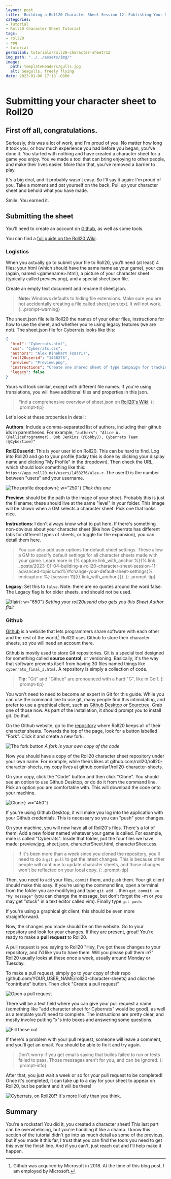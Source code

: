 ```yaml
---
layout: post
title: 'Building a Roll20 Character Sheet Session 12: Publishing Your Sheet'
categories:
- Tutorial
- Roll20 Character Sheet Tutorial
tags:
- roll20
- rpg
- tutorial
permalink: tutorials/roll20-character-sheet/12
img_path: "../../assets/img/"
image:
  path: templateHeaders/gulls.jpg
  alt: Seagulls, freely flying
date: 2023-01-06 17:18 -0800
---
```

# Submitting your character sheet to Roll20

## First off all, congratulations.

Seriously, this was a lot of work, and I'm proud of you. No matter how long it took you, or how much experience you had before you began, you've done it. You started with nothing and have created a character sheet for a game you enjoy. You've made a tool that can bring enjoying to other people, and make their lives easier. More than that, you've removed a barrier to play.

It's a big deal, and it probably wasn't easy. So I'll say it again: I'm proud of you. Take a moment and pat yourself on the back. Pull up your character sheet and behold what you have made.

Smile. You earned it.

## Submitting the sheet

You'll need to create an account on [Github](https://github.com/), as well as some tools.

You can find a [full guide on the Roll20 Wiki](https://wiki.roll20.net/Github).

### Logistics

When you actually go to submit your file to Roll20, you'll need (at least) 4 files: your html (which should have the same name as your game), your css (again, named \<gamename>.html), a picture of your character sheet (typically called preview.png), and a special sheet.json file.

Create an empty text document and rename it sheet.json.

> **Note:** Windows defaults to hiding file extensions. Make sure you are not accidentally creating a file called sheet.json.text. It will not work.
{: .prompt-warning}

The sheet.json file tells Roll20 the names of your other files, instructions for how to use the sheet, and whether you're using legacy features (we are not). The sheet.json file for Cyberrats looks like this:

```json
{
  "html": "Cyberrats.html",
  "css": "Cyberrats.css",
  "authors": "Alex Rinehart (@asr1)",
  "roll20userid": "1458276",
  "preview": "Preview.png",
  "instructions": "Create one shared sheet of type Campaign for tracking the campaign, one shared sheet of type Headquarters for buildings, and two Character sheets for each player. If you are playing with the Briny Bastards expansion, check the box on each sheet for additional content.",
  "legacy": false
}
```

Yours will look similar, except with different file names. If you're using translations, you will have additional files and properties in this json.

> Find a comprehensive overview of sheet.json on [Roll20's Wiki](https://wiki.roll20.net/Sheet.json).
{: .prompt-tip}

Let's look at these properties in detail:

**Authors**: Include a comma-separated list of authors, including their github ids in parentheses. For example, `"authors": "Alice A. (@alliceProgrammer), Bob Jenkins (@BobbyJ), Cyberrats Team (@Cybertime)"`

**Roll20userid**: This is your user id on Roll20. This can be hard to find. Log into Roll20 and go to your profile (today this is done by clicking your display name and clicking "My Profile" in the dropdown). Then check the URL, which should look something like this: `https://app.roll20.net/users/1458276/alex-r`. The userID is the number between "users" and your username.

![The profile dropdown](profile.png){: w="250"}
_Click this one_

**Preview**: should be the path to the image of your sheet. Probably this is just the filename; these should live at the same "level" in your folder. This image will be shown when a GM selects a character sheet. Pick one that looks nice.

**Instructions**: I don't always know what to put here. If there's something non-obvious about your character sheet (like how Cyberrats has different tabs for different types of sheets, or toggle for the expansion), you can detail them here.

> You can also add user options for default sheet settings. These allow a GM to specify default settings for all character sheets made with your game. Learn more in {% capture link_with_anchor %}{% link _posts/2023-01-04-building-a-roll20-character-sheet-session-11-advanced-topics.md%}#change-your-default-sheet-settings{% endcapture %}
[session 11]({{ link_with_anchor }}).
{: .prompt-tip}

**Legacy**: Set this to `false`. Note: there are no quotes around the word false. The Legacy flag is for older sheets, and should not be used.

![flair](flair.png){: w="650"}
_Setting your roll20userid also gets you this Sheet Author flair_

### Github

[Github](https://github.com) is a website that lets programmers share software with each other and the rest of the world[^1]. Roll20 uses Github to store their character sheets, so you will need an account there.

Github is mostly used to store Git repositories. Git is a special tool designed for something called **source control**, or versioning. Basically, it's the way that software prevents itself from having 30 files named things like `cyberrats_final_3.html`. A repository is simply a collection of code.

> **Tip:** "Git" and "Github" are pronounced with a hard "G", like in Golf.
{: .prompt-tip}

You won't need to need to become an expert in Git for this guide. While you can use the command line to use git, many people find this intimidating, and prefer to use a graphical client, such as [Github Desktop](https://desktop.github.com/) or [Sourctree](https://www.sourcetreeapp.com/). Grab one of those now. As part of the installation, it should prompt you to install git. Do that.

On the Github website, go to the [repository](https://github.com/Roll20/roll20-character-sheets) where Roll20 keeps all of their character sheets. Towards the top of the page, look for a button labelled "Fork". Click it and create a new fork. 

![The fork button](fork.png)
_A fork is your own copy of the code_

Now you should have a copy of the Roll20 character sheet repository under your own name. For example, while theirs likes at github.com/roll20/roll20-character-sheets, my copy lives at github.com/ar1/roll20-character-sheets.

On your copy, click the "Code" button and then click "Clone". You should see an option to use Github Desktop, or do do it from the command line. Pick an option you are comfortable with. This will download the code onto your machine.

![Clone](clone.png){: w="450"}

If you're using Github Desktop, it will make you log into the application with your Github credentials. This is necessary so you can "push" your changes.

On your machine, you will now have all of Roll20's files. There's a lot of them! Add a new folder named whatever your game is called. For example, mine is called "Cyberrats". Inside that folder, put the four files we have made: preview.jpg, sheet.json, characterSheet.html, characterSheet.css.

> If it's been more than a week since you cloned the repository, you'll need to do a `git pull` to get the latest changes. This is because other people will continue to update character sheets, and those changes won't be reflected on your local copy.
{: .prompt-tip}

Then, you need to `add` your files, `commit` them, and `push` them. Your git client should make this easy. If you're using the command line, open a terminal from the folder you are modifying and type `git add .` then `get commit -m "My message"` (you can change the message, but don't forget the -m or you may get "stuck" in a text editor called vim). Finally type `git push`. 

If you're using a graphical git client, this should be even more straightforward.

Now, the changes you made should be on the website. Go to your repository and look for your changes. If they are present, great! You're ready to make a **pull request** to Roll20.

A pull request is you saying to Roll20 "Hey, I've got these changes to your repository, and I'd like you to have them. Will you please pull them in?" Roll20 usually looks at these once a week, usually around Monday or Tuesday.

To make a pull request, simply go to your copy of their repo (github.com/YOUR_USER_NAME/roll20-character-sheets) and click the "contribute" button. Then click "Create a pull request"

![Open a pull request](contribute.png)

There will be a text field where you can give your pull request a name (something like "add character sheet for Cyberrats" would be good), as well as a template you'll need to complete. The instructions are pretty clear, and mostly involve putting "x"s into boxes and answering some questions.

![Fill these out](instructions.png)

If there's a problem with your pull request, someone will leave a comment, and you'll get an email. You should be able to fix it and try again.

> Don't worry if you get emails saying that builds failed to run or tests failed to pass. Those messages aren't for you, and can be ignored.
{: .prompt-info}

After that, you just wait a week or so for your pull request to be completed! Once it's completed, it can take up to a day for your sheet to appear on Roll20, but be patient and it will be there!

![Cyberrats, on Roll20!? It's more likely than you think.](cyberratsOnRoll20.png)

## Summary

You're a rockstar! You did it, you created a character sheet! This last part can be overwhelming, but you're handling it like a champ. I know this section of the tutorial didn't go into as much detail as some of the previous, but if you made it this far, I trust that you can find the tools you need to get this over the finish line. And if you can't, just reach out and I'll help make it happen.

[^1]: Github was acquired by Microsoft in 2018. At the time of this blog post, I am employed by Microsoft.
